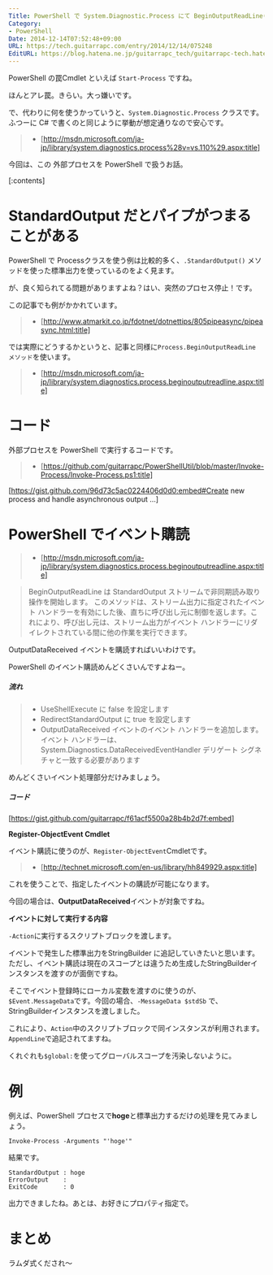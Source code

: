 ```yaml
---
Title: PowerShell で System.Diagnostic.Process にて BeginOutputReadLine() を使う
Category:
- PowerShell
Date: 2014-12-14T07:52:48+09:00
URL: https://tech.guitarrapc.com/entry/2014/12/14/075248
EditURL: https://blog.hatena.ne.jp/guitarrapc_tech/guitarrapc-tech.hatenablog.com/atom/entry/8454420450077018485
---
```


PowerShell の罠Cmdlet といえば ```Start-Process``` ですね。

ほんとアレ罠。きらい。大っ嫌いです。

で、代わりに何を使うかっていうと、```System.Diagnostic.Process``` クラスです。ふつーに C# で書くのと同じように挙動が想定通りなので安心です。

> - [http://msdn.microsoft.com/ja-jp/library/system.diagnostics.process%28v=vs.110%29.aspx:title]

今回は、この 外部プロセスを PowerShell で扱うお話。


[:contents]

# StandardOutput だとパイプがつまることがある

PowerShell で Processクラスを使う例は比較的多く、```.StandardOutput()``` メソッドを使った標準出力を使っているのをよく見ます。

が、良く知られてる問題がありますよね？はい、突然のプロセス停止！です。

この記事でも例がかかれています。

> - [http://www.atmarkit.co.jp/fdotnet/dotnettips/805pipeasync/pipeasync.html:title]

では実際にどうするかというと、記事と同様に```Process.BeginOutputReadLine メソッド```を使います。

> - [http://msdn.microsoft.com/ja-jp/library/system.diagnostics.process.beginoutputreadline.aspx:title]

# コード

外部プロセスを PowerShell で実行するコードです。

> - [https://github.com/guitarrapc/PowerShellUtil/blob/master/Invoke-Process/Invoke-Process.ps1:title]

[https://gist.github.com/96d73c5ac0224406d0d0:embed#Create new process and handle asynchronous output  ...]


# PowerShell でイベント購読

> - [http://msdn.microsoft.com/ja-jp/library/system.diagnostics.process.beginoutputreadline.aspx:title]

> BeginOutputReadLine は StandardOutput ストリームで非同期読み取り操作を開始します。 このメソッドは、ストリーム出力に指定されたイベント ハンドラーを有効にした後、直ちに呼び出し元に制御を返します。これにより、呼び出し元は、ストリーム出力がイベント ハンドラーにリダイレクトされている間に他の作業を実行できます。

OutputDataReceived イベントを購読すればいいわけです。

PowerShell のイベント購読めんどくさいんですよねー。

##### 流れ

> - UseShellExecute に false を設定します
> - RedirectStandardOutput に true を設定します
> - OutputDataReceived イベントのイベント ハンドラーを追加します。 イベント ハンドラーは、System.Diagnostics.DataReceivedEventHandler デリゲート シグネチャと一致する必要があります

めんどくさいイベント処理部分だけみましょう。

##### コード

[https://gist.github.com/guitarrapc/f61acf5500a28b4b2d7f:embed]

**Register-ObjectEvent Cmdlet**

イベント購読に使うのが、```Register-ObjectEvent```Cmdletです。

> - [http://technet.microsoft.com/en-us/library/hh849929.aspx:title]

これを使うことで、指定したイベントの購読が可能になります。

今回の場合は、**OutputDataReceived**イベントが対象ですね。

**イベントに対して実行する内容**

```-Action```に実行するスクリプトブロックを渡します。

イベントで発生した標準出力をStringBuilder に追記していきたいと思います。ただし、イベント購読は現在のスコープとは違うため生成したStringBuilderインスタンスを渡すのが面倒ですね。

そこでイベント登録時にローカル変数を渡すのに使うのが、```$Event.MessageData```です。今回の場合、```-MessageData $stdSb``` で、StringBuilderインスタンスを渡しました。

これにより、```Action```中のスクリプトブロックで同インスタンスが利用されます。```AppendLine```で追記されてますね。

くれぐれも```$global:```を使ってグローバルスコープを汚染しないように。

# 例

例えば、PowerShell プロセスで**hoge**と標準出力するだけの処理を見てみましょう。

```
Invoke-Process -Arguments "'hoge'"
```

結果です。


```
StandardOutput : hoge
ErrorOutput    :
ExitCode       : 0
```

出力できましたね。あとは、お好きにプロパティ指定で。

# まとめ

ラムダ式くだされ～
